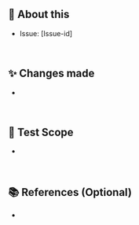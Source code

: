 <!-- 
[작성 룰]
제목은 지라의 이슈와 연계하여 `[이슈ID] 이슈 제목`과 같이 입력해주세요.
우측 `Assignees`에서 작업자를 지정하고, `Labels`에서 관련 라벨을 설정해주세요.
아래에 본 PR에 대한 상세 내용을 기술합니다. 위 `Preview`를 통해 실제로 보여질 내용을 미리 확인할 수 있습니다.
-->


## 📌 About this
<!-- 본 PR의 기본 정보를 기재합니다. 지라 이슈 ID와 기타 연관 문서 링크(Optional) 등을 입력합니다. -->

* Issue: [Issue-id]


<br/>


## ✨ Changes made
<!-- 주요 `작업 내역`과 본 작업 내역을 통한 (기대) `성과`를 작성합니다. 
        작업 내역의 경우 관련 하위 이슈의 지라 ID를 함께 기재하면 더욱 좋습니다. 
        기대 성과의 경우, 본 스토리를 통한 유저의 기대 성과 혹은 내부 성능 개선 성과를 기술하면 됩니다. -->

*


<br/>


## 🔎 Test Scope
<!-- 작성한 테스트의 항목들을 기술해주세요. -->

*


<br/>


## 📚 References (Optional)
<!-- 개발에 참고한 자료 등이 있다면 빠른 이해를 위해 함께 첨부하면 좋습니다. -->

* 

